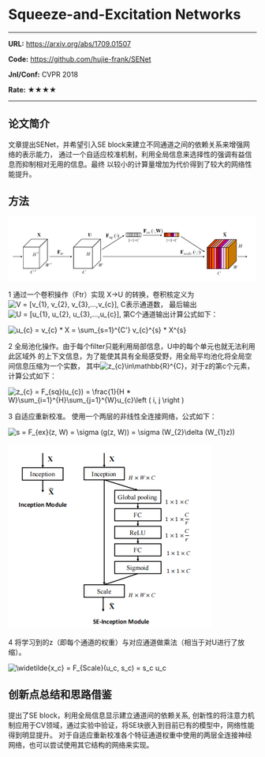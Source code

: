 # Squeeze-and-Excitation Networks

---

**URL:** https://arxiv.org/abs/1709.01507

**Code:** https://github.com/hujie-frank/SENet

**Jnl/Conf:** CVPR 2018

**Rate:** ★★★★

---

## 论文简介

文章提出SENet，并希望引入SE block来建立不同通道之间的依赖关系来增强网络的表示能力，
通过一个自适应校准机制，利用全局信息来选择性的强调有益信息而抑制相对无用的信息。最终
以较小的计算量增加为代价得到了较大的网络性能提升。

## 方法
![1](../images/mnie/20210906.1.png)

1 通过一个卷积操作（Ftr）实现 X->U 的转换，卷积核定义为<img src="https://latex.codecogs.com/svg.image?V&space;=&space;[v_{1},&space;v_{2},&space;v_{3},...,v_{c}]" title="V = [v_{1}, v_{2}, v_{3},...,v_{c}]" />, C表示通道数， 最后输出<img src="https://latex.codecogs.com/svg.image?U&space;=&space;[u_{1},&space;u_{2},&space;u_{3},...,u_{c}]" title="U = [u_{1}, u_{2}, u_{3},...,u_{c}]" />, 第C个通道输出计算公式如下：

<img src="https://latex.codecogs.com/svg.image?u_{c}&space;=&space;v_{c}&space;&space;*&space;X&space;=&space;\sum_{s=1}^{C'}&space;v_{c}^{s}&space;*&space;X^{s}" title="u_{c} = v_{c} * X = \sum_{s=1}^{C'} v_{c}^{s} * X^{s}" />

2 全局池化操作。由于每个filter只能利用局部信息，U中的每个单元也就无法利用此区域外
的上下文信息，为了能使其具有全局感受野，用全局平均池化将全局空间信息压缩为一个实数，
其中<img src="https://latex.codecogs.com/svg.image?z_{c}\in\mathbb{R}^{C}" title="z_{c}\in\mathbb{R}^{C}" />，对于z的第c个元素，计算公式如下：

<img src="https://latex.codecogs.com/svg.image?z_{c}&space;=&space;F_{sq}(u_{c})&space;=&space;\frac{1}{H&space;*&space;W}\sum_{i=1}^{H}\sum_{j=1}^{W}u_{c}\left&space;(&space;i,&space;j&space;\right&space;)" title="z_{c} = F_{sq}(u_{c}) = \frac{1}{H * W}\sum_{i=1}^{H}\sum_{j=1}^{W}u_{c}\left ( i, j \right )" />


3 自适应重新校准。 使用一个两层的非线性全连接网络，公式如下：

<img src="https://latex.codecogs.com/svg.image?s&space;=&space;F_{ex}(z,&space;W)&space;=&space;\sigma&space;(g(z,&space;W))&space;=&space;\sigma&space;(W_{2}\delta&space;(W_{1}z))" title="s = F_{ex}(z, W) = \sigma (g(z, W)) = \sigma (W_{2}\delta (W_{1}z))" />

![1](../images/mnie/20210906.2.png)

4 将学习到的z（即每个通道的权重）与对应通道做乘法（相当于对U进行了放缩）。

<img src="https://latex.codecogs.com/svg.image?\widetilde{x_c}&space;=&space;F_{Scale}(u_c,&space;s_c)&space;=&space;s_c&space;u_c" title="\widetilde{x_c} = F_{Scale}(u_c, s_c) = s_c u_c" />

## 创新点总结和思路借鉴

提出了SE block，利用全局信息显示建立通道间的依赖关系, 创新性的将注意力机制应用于CV领域，通过实验中验证，将SE块嵌入到目前已有的模型中，网络性能得到明显提升。
对于自适应重新校准各个特征通道权重中使用的两层全连接神经网络，也可以尝试使用其它结构的网络来实现。
